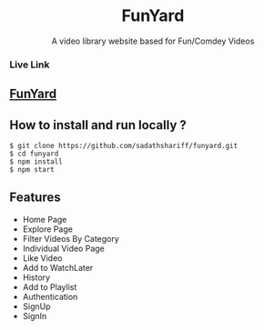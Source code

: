 <div align="center">
  
# FunYard
  A video library website based for Fun/Comdey Videos
</div>

### Live Link

## [FunYard](https://funyard.vercel.app/)

## **How to install and run locally ?**

```
$ git clone https://github.com/sadathshariff/funyard.git
$ cd funyard
$ npm install
$ npm start
```

## Features

- Home Page
- Explore Page
- Filter Videos By Category
- Individual Video Page
- Like Video
- Add to WatchLater
- History
- Add to Playlist
- Authentication
- SignUp
- SignIn
